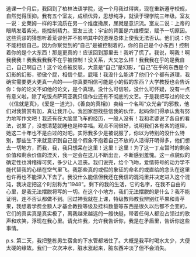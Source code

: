 逃课一个月后，我回到了柏林法语学院，这一个月我过得爽，现在重新遵守校规，自然觉得压抑。我有五个室友，成绩优异，思想纯净，就读于理学院三年级。室友一说：史莱姆一样的半流质在另一个维度撒尿，尿就是意识流。室友二说：上帝的眼睛发着紫光，能控制精力。室友三说：宇宙的背面是六维模型，赋予一切原因。这些荒谬的猜想听着荒谬但并不影响其中的道理总体上使我无法否认。他们说：你不能相信自己，因为你察觉到的“自己”是被控制着的，你的自己是个小东西！控制着你的是个大东西！那是更真的！应该回到那里去！我听了慌了。我说，啊我！啊我我我！我我我我我不在乎被控制！没关系，大又怎么样！我我我在乎的是我自己，自己啊自己！这个论点被反驳，大意是“自己”是幻影，“自己”在乎的东西是个幻影的幻影，骄傲个屁，相信个屁，屁哦！我没什么能讲了他们个个都有道理，我确实需要更大更真一点的——你真要相信可能是小的假的东西？大学教授也会告诉你：你的论文不如他的论文，是个真理。没什么可信啦，没什么可怀疑，没有一点有意义啦，除了吃饭点萨莉亚我只信作业还有不彻底的文艺。于是我把写过的论文（《信就是真》，《爱是一道光》，《善良的真相》）卖给一个名叫“众光会”的邪教，他们对我赞赏有加，真让我开心。我回家想找些信我的伙伴，起码你们得承认我有努力地写作文吧！我还有在大脑里飞车的经历，一般人没有！我和老婆说了各自的看法，说累了，没想清楚就睡也是种幸福。观点不同很好，说明我们各有各的道理，她这二十年也不是白过的对吧。实际我多少是被说服了，你以为特别的没什么特别，那些生下来就意识到自己是个假象不抱着自己不放的人活得开明得多，他们想去一切地方，而我，我，我只想呆在这里！这里！这里！为了这一丁点暂时的剩余价值和剩余价值的湮灭，我一定会在这儿不断出丑，不断感到羞愧。这一点貌似的确定性也滑稽得可笑，多少让人沮丧。我们说完，给个飞吻，爱情符号的动力学不能代替我的心结在空气里飞。我那些真的或假的象征的命名的或直给的念头在这里也许再也不能深入下去了。我没什么能信但我还在我信的混沌里并决定进入这个混沌，我决定把这个时刻称为“1948”。剩下的我的生活，它的名字，在我不自由的心里，是我无法摆脱将写的一切。在这个小地方，我们无法摆脱的是什么？我不能证明，连不否认都做不到。回过神我就在上课，特级教师教我辨别红苹果和青苹果，我想着学费金额人才基金教授等级及挂科数量等东西是很久以后都不会变的，它们的真实真是真实极了，离我越来越远的一艘快艇，带着任何人都没占领过的歌声和欢笑，浮现在我心里。请允许我，允许我告诉你，我是在矛盾里，告诉你这些事情。

p.s. 第二天，我把整栋男生宿舍的下水管都堵住了。大概是我平时喝水太少，大便太硬的缘故。我们一次次冲水，脏水涨起来，脏东西冲淡了但不会消失。
